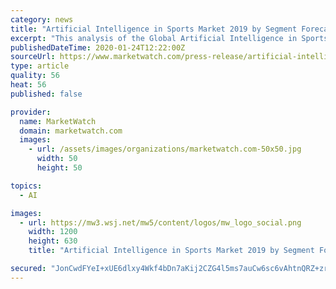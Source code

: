 ```yaml
---
category: news
title: "Artificial Intelligence in Sports Market 2019 by Segment Forecasts 2026 | AIBrian Inc., Amazon Inc., Anodot, AOL Inc, etc."
excerpt: "This analysis of the Global Artificial Intelligence in Sports Market aims to offer relevant and well-researched insights into the contemporary market scenario and the emergent growth dynamics. The report on Artificial Intelligence in Sports Market also gives the market players and fresh contenders a holistic view of the global market landscape."
publishedDateTime: 2020-01-24T12:22:00Z
sourceUrl: https://www.marketwatch.com/press-release/artificial-intelligence-in-sports-market-2019-by-segment-forecasts-2026-aibrian-inc-amazon-inc-anodot-aol-inc-etc-2020-01-24
type: article
quality: 56
heat: 56
published: false

provider:
  name: MarketWatch
  domain: marketwatch.com
  images:
    - url: /assets/images/organizations/marketwatch.com-50x50.jpg
      width: 50
      height: 50

topics:
  - AI

images:
  - url: https://mw3.wsj.net/mw5/content/logos/mw_logo_social.png
    width: 1200
    height: 630
    title: "Artificial Intelligence in Sports Market 2019 by Segment Forecasts 2026 | AIBrian Inc., Amazon Inc., Anodot, AOL Inc, etc."

secured: "JonCwdFYeI+xUE6dlxy4Wkf4bDn7aKij2CZG4l5ms7auCw6sc6vAhtnQRZ+zrOD5bl41p1Ho+np8Xc7lPP7Np+dtauo3w+oGS/FQ1lZSY+1YIz4T9qpviu7wdTlbGNt9rLtA1aSg2EYjSHYKbTXYOZ317rnSWf6+gjNk3iK7IR8AO2eBDFRx4O9JXQi5mDG4OL+xSAUWIIkaVPDynfOyp0kYlJiJaU7Tm7YxmNCm+CCackRjy9z2lx0e74nwhMkGJRkXk3CtbR7+DKBf1y1TGl/5lgkWr+4hyAE8Wc77UWfBd8d3VDlnjBQSsFizSG75;TtCjJWnyJLLqskfm7luApw=="
---
```


